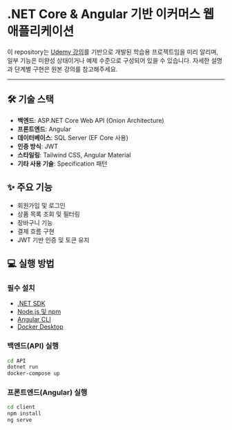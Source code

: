 # .NET Core & Angular 기반 이커머스 웹 애플리케이션

이 repository는 [Udemy 강의](https://www.udemy.com/course/learn-to-build-an-e-commerce-app-with-net-core-and-angular/)를 기반으로 개발된 학습용 프로젝트임을 미리 알리며, 일부 기능은 미완성 상태이거나 예제 수준으로 구성되어 있을 수 있습니다. 자세한 설명과 단계별 구현은 원본 강의를 참고해주세요.

---

## 🛠 기술 스택

- **백엔드**: ASP.NET Core Web API (Onion Architecture)
- **프론트엔드**: Angular  
- **데이터베이스**: SQL Server (EF Core 사용)
- **인증 방식**: JWT 
- **스타일링**: Tailwind CSS, Angular Material  
- **기타 사용 기술**: Specification 패턴

## ✨ 주요 기능

- 회원가입 및 로그인
- 상품 목록 조회 및 필터링
- 장바구니 기능
- 결제 흐름 구현
- JWT 기반 인증 및 토큰 유지

## 💻 실행 방법

### 필수 설치
- [.NET SDK](https://dotnet.microsoft.com/ko-kr/download)
- [Node.js 및 npm](https://nodejs.org/)
- [Angular CLI](https://angular.io/cli)
- [Docker Desktop](https://www.docker.com/products/docker-desktop/)

### 백엔드(API) 실행
```bash
cd API
dotnet run
docker-compose up
```

### 프론트엔드(Angular) 실행
```bash
cd client
npm install
ng serve
```
